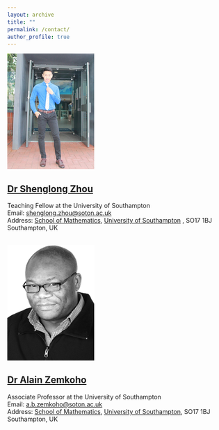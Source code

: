 ```yaml
---
layout: archive
title: ""   
permalink: /contact/
author_profile: true
---
```


![Dr Shenglong Zhou](/images/slzhou.jpg)

[Dr Shenglong Zhou](https://shenglongzhou.github.io) 
---

Teaching Fellow at the University of Southampton <br> 
Email: shenglong.zhou@soton.ac.uk <br> 
Address: [School of Mathematics](https://www.southampton.ac.uk/maths),  [University of Southampton](https://www.southampton.ac.uk/) ,  SO17 1BJ Southampton, UK <br> <br>

![Dr Alain Zemkoho](/images/zem.png) 

[Dr Alain Zemkoho](http://www.southampton.ac.uk/~abz1e14/)
---
Associate Professor at the  University of Southampton <br>
Email: a.b.zemkoho@soton.ac.uk <br> 
Address: [School of Mathematics](https://www.southampton.ac.uk/maths), [University of Southampton](https://www.southampton.ac.uk/), SO17 1BJ Southampton, UK
